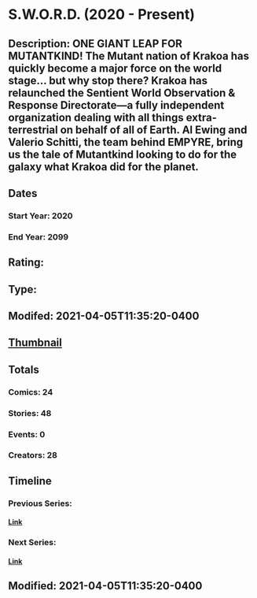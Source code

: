 # S.W.O.R.D. (2020 - Present)
## Description: ONE GIANT LEAP FOR MUTANTKIND! The Mutant nation of Krakoa has quickly become a major force on the world stage... but why stop there? Krakoa has relaunched the Sentient World Observation & Response Directorate—a fully independent organization dealing with all things extra-terrestrial on behalf of all of Earth. Al Ewing and Valerio Schitti, the team behind EMPYRE, bring us the tale of Mutantkind looking to do for the galaxy what Krakoa did for the planet. 
## Dates
### Start Year: 2020
### End Year: 2099
## Rating: 
## Type: 
## Modifed: 2021-04-05T11:35:20-0400
## [Thumbnail](http://i.annihil.us/u/prod/marvel/i/mg/9/30/606b2e2b963dc.jpg)
## Totals
### Comics: 24
### Stories: 48
### Events: 0
### Creators: 28
## Timeline
### Previous Series: 
#### [Link]()
### Next Series: 
#### [Link]()
## Modified: 2021-04-05T11:35:20-0400